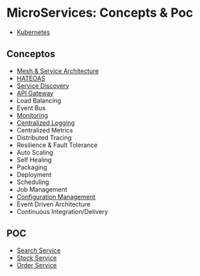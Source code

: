 # MicroServices: Concepts & Poc

- [Kubernetes](Kubernetes.md)

## Conceptos

- [Mesh & Service Architecture](conceptos/MASA.md)
- [HATEOAS](conceptos/HATEOAS.md)
- [Service Discovery](conceptos/discovery.md)
- [API Gateway](conceptos/apigateway.md)
- Load Balancing
- Event Bus
- [Monitoring](conceptos/monitor.md)
- [Centralized Logging](conceptos/logging.md)
- Centralized Metrics
- Distributed Tracing
- Resilience & Fault Tolerance
- Auto Scaling
- Self Healing
- Packaging
- Deployment
- Scheduling
- Job Management
- [Configuration Management](conceptos/config.md)
- Event Driven Architecture
- Continuous Integration/Delivery

## POC

- [Search Service](SearchService/README.md)
- [Stock Service](StockService/README.md)
- [Order Service](OrderService/README.md)